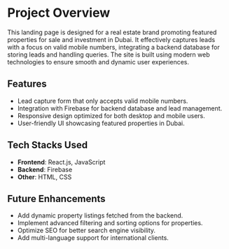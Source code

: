
# Project Overview

This landing page is designed for a real estate brand promoting featured properties for sale and investment in Dubai. It effectively captures leads with a focus on valid mobile numbers, integrating a backend database for storing leads and handling queries. The site is built using modern web technologies to ensure smooth and dynamic user experiences.

## Features

- Lead capture form that only accepts valid mobile numbers.
- Integration with Firebase for backend database and lead management.
- Responsive design optimized for both desktop and mobile users.
- User-friendly UI showcasing featured properties in Dubai.

## Tech Stacks Used

- **Frontend**: React.js, JavaScript
- **Backend**: Firebase
- **Other**: HTML, CSS

## Future Enhancements

- Add dynamic property listings fetched from the backend.
- Implement advanced filtering and sorting options for properties.
- Optimize SEO for better search engine visibility.
- Add multi-language support for international clients.

